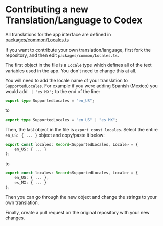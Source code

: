 # Contributing a new Translation/Language to Codex

All translations for the app interface are defined in [packages/common/Locales.ts](../packages/common/Locales.ts)

If you want to contribute your own translation/language, first fork the repository, and then edit `packages/common/Locales.ts`.

The first object in the file is a `Locale` type which defines all of the text variables used in the app. You don't need to change this at all.

You will need to add the locale name of your translation to `SupportedLocales`. For example if you were adding Spanish (Mexico) you would add ` | "es_MX";` to the end of the line:

```ts
export type SupportedLocales = "en_US";
```

to

```ts
export type SupportedLocales = "en_US" | "es_MX";
```

Then, the last object in the file is `export const locales`. Select the entire `en_US: { ... }` object and copy/paste it below:

```ts
export const locales: Record<SupportedLocales, Locale> = {
    en_US: { ... }
};
```

to

```ts
export const locales: Record<SupportedLocales, Locale> = {
    en_US: { ... },
    es_MX: { ... }
};
```

Then you can go through the new object and change the strings to your own translation.

Finally, create a pull request on the original repository with your new changes.

